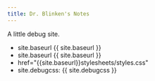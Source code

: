 ```yaml
---
title: Dr. Blinken's Notes
---
```


A little debug site.

* site.baseurl {{ site.baseurl }}
* site.baseurl {{ site.baseurl }}
* href="{{site.baseurl}}stylesheets/styles.css"
* site.debugcss: {{ site.debugcss }}
